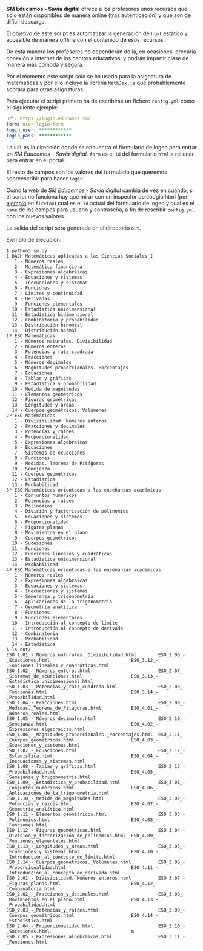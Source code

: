 **SM Educamos - Savia digital** ofrece a los profesores unos recursos que solo están
disponibles de manera online (tras autenticación) y que son de difícil
descarga.

El objetivo de este script es automatizar la generación de `html` estático
y accesible de manera offline con el contenido de esos recursos.

De esta manera los profesores no dependerán de la, en ocasiones,
precaria conexión a internet de los centros educativos, y podrán impartir
clase de manera más cómoda y segura.

Por el momento este script solo se ha usado para la asignatura de
matemáticas y por ello incluye la librería `MathJax.js` que probablemente
sobrara para otras asignaturas.

Para ejecutar el script primero ha de escribirse un fichero `config.yml`
como el siguiente ejemplo:

```yaml
url: https://login.educamos.sm/
form: user-login-form
login_user: ************
login_pass: ************
```

La `url` es la dirección donde se encuentra el formulario de logeo
para entrar en *SM Educamos - Savia digital*. `form` es el `id` del formulario `html`
a rellenar para entrar en el portal.

El resto de campos son los valores del formulario que queremos
sobreescribir para hacer `login`.

Como la web de *SM Educamos - Savia digital* cambia de vez en cuando, si el script no
funciona hay que mirar con un inspector de códgio html (por [ejemplo](firefox.png) en
`firefox`) cual es el `id` actual del formulario de logeo y cual es el
`name` de los campos para usuario y contraseña, a fin de rescribir
`config.yml` con los nuevos valores.

La salida del script sera generada en el directorio `out`.

Ejemplo de ejecución:

```console
$ python3 sm.py 
1 BACH Matemáticas aplicadas a las Ciencias Sociales I
   1 - Números reales
   2 - Matemática financiera
   3 - Expresiones algebraicas
   4 - Ecuaciones y sistemas
   5 - Inecuaciones y sistemas
   6 - Funciones
   7 - Límites y continuidad
   8 - Derivadas
   9 - Funciones elementales
  10 - Estadística unidimensional
  11 - Estadística bidimensional
  12 - Combinatoria y probabilidad
  13 - Distribución binomial
  14 - Distribución normal
1º ESO Matemáticas
   1 - Números naturales. Divisibilidad
   2 - Números enteros
   3 - Potencias y raíz cuadrada
   4 - Fracciones
   5 - Números decimales
   6 - Magnitudes proporcionales. Porcentajes
   7 - Ecuaciones
   8 - Tablas y gráficas
   9 - Estadística y probabilidad
  10 - Medida de magnitudes
  11 - Elementos geométricos
  12 - Figuras geométricas
  13 - Longitudes y áreas
  14 - Cuerpos geométricos. Volúmenes
2º ESO Matemáticas
   1 - Divisibilidad. Números enteros
   2 - Fracciones y decimales
   3 - Potencias y raíces
   4 - Proporcionalidad
   5 - Expresiones algebraicas
   6 - Ecuaciones
   7 - Sistemas de ecuaciones
   8 - Funciones
   9 - Medidas. Teorema de Pitágoras
  10 - Semejanza
  11 - Cuerpos geométricos
  12 - Estadística
  13 - Probabilidad
3º ESO Matemáticas orientadas a las enseñanzas académicas
   1 - Conjuntos numéricos
   2 - Potencias y raíces
   3 - Polinomios
   4 - División y factorización de polinomios
   5 - Ecuaciones y sistemas
   6 - Proporcionalidad
   7 - Figuras planas
   8 - Movimientos en el plano
   9 - Cuerpos geométricos
  10 - Sucesiones
  11 - Funciones
  12 - Funciones lineales y cuadráticas
  13 - Estadística unidimensional
  14 - Probabilidad
4º ESO Matemáticas orientadas a las enseñanzas académicas
   1 - Números reales
   2 - Expresiones algebraicas
   3 - Ecuaciones y sistemas
   4 - Inecuaciones y sistemas
   5 - Semejanza y trigonometría
   6 - Aplicaciones de la trigonometría
   7 - Geometría analítica
   8 - Funciones
   9 - Funciones elementales
  10 - Introducción al concepto de límite
  11 - Introducción al concepto de derivada
  12 - Combinatoria
  13 - Probabilidad
  14 - Estadística
$ ls out/
ESO_1.01_-_Números_naturales._Divisibilidad.html        ESO_2.06_-_Ecuaciones.html                              ESO_3.12_-_Funciones_lineales_y_cuadráticas.html
ESO_1.02_-_Números_enteros.html                         ESO_2.07_-_Sistemas_de_ecuaciones.html                  ESO_3.13_-_Estadística_unidimensional.html
ESO_1.03_-_Potencias_y_raíz_cuadrada.html               ESO_2.08_-_Funciones.html                               ESO_3.14_-_Probabilidad.html
ESO_1.04_-_Fracciones.html                              ESO_2.09_-_Medidas._Teorema_de_Pitágoras.html           ESO_4.01_-_Números_reales.html
ESO_1.05_-_Números_decimales.html                       ESO_2.10_-_Semejanza.html                               ESO_4.02_-_Expresiones_algebraicas.html
ESO_1.06_-_Magnitudes_proporcionales._Porcentajes.html  ESO_2.11_-_Cuerpos_geométricos.html                     ESO_4.03_-_Ecuaciones_y_sistemas.html
ESO_1.07_-_Ecuaciones.html                              ESO_2.12_-_Estadística.html                             ESO_4.04_-_Inecuaciones_y_sistemas.html
ESO_1.08_-_Tablas_y_gráficas.html                       ESO_2.13_-_Probabilidad.html                            ESO_4.05_-_Semejanza_y_trigonometría.html
ESO_1.09_-_Estadística_y_probabilidad.html              ESO_3.01_-_Conjuntos_numéricos.html                     ESO_4.06_-_Aplicaciones_de_la_trigonometría.html
ESO_1.10_-_Medida_de_magnitudes.html                    ESO_3.02_-_Potencias_y_raíces.html                      ESO_4.07_-_Geometría_analítica.html
ESO_1.11_-_Elementos_geométricos.html                   ESO_3.03_-_Polinomios.html                              ESO_4.08_-_Funciones.html
ESO_1.12_-_Figuras_geométricas.html                     ESO_3.04_-_División_y_factorización_de_polinomios.html  ESO_4.09_-_Funciones_elementales.html
ESO_1.13_-_Longitudes_y_áreas.html                      ESO_3.05_-_Ecuaciones_y_sistemas.html                   ESO_4.10_-_Introducción_al_concepto_de_límite.html
ESO_1.14_-_Cuerpos_geométricos._Volúmenes.html          ESO_3.06_-_Proporcionalidad.html                        ESO_4.11_-_Introducción_al_concepto_de_derivada.html
ESO_2.01_-_Divisibilidad._Números_enteros.html          ESO_3.07_-_Figuras_planas.html                          ESO_4.12_-_Combinatoria.html
ESO_2.02_-_Fracciones_y_decimales.html                  ESO_3.08_-_Movimientos_en_el_plano.html                 ESO_4.13_-_Probabilidad.html
ESO_2.03_-_Potencias_y_raíces.html                      ESO_3.09_-_Cuerpos_geométricos.html                     ESO_4.14_-_Estadística.html
ESO_2.04_-_Proporcionalidad.html                        ESO_3.10_-_Sucesiones.html                              m
ESO_2.05_-_Expresiones_algebraicas.html                 ESO_3.11_-_Funciones.html
```
